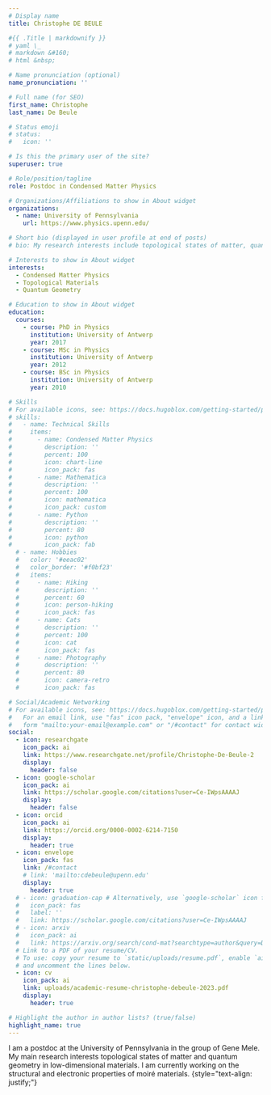 ```yaml
---
# Display name
title: Christophe DE BEULE

#{{ .Title | markdownify }}
# yaml \_
# markdown &#160;
# html &nbsp;

# Name pronunciation (optional)
name_pronunciation: ''

# Full name (for SEO)
first_name: Christophe
last_name: De Beule

# Status emoji
# status:
#   icon: ''

# Is this the primary user of the site?
superuser: true

# Role/position/tagline
role: Postdoc in Condensed Matter Physics

# Organizations/Affiliations to show in About widget
organizations:
  - name: University of Pennsylvania
    url: https://www.physics.upenn.edu/

# Short bio (displayed in user profile at end of posts)
# bio: My research interests include topological states of matter, quantum geometry, moiré materials.

# Interests to show in About widget
interests:
  - Condensed Matter Physics
  - Topological Materials
  - Quantum Geometry

# Education to show in About widget
education:
  courses:
    - course: PhD in Physics
      institution: University of Antwerp
      year: 2017
    - course: MSc in Physics
      institution: University of Antwerp
      year: 2012
    - course: BSc in Physics
      institution: University of Antwerp
      year: 2010

# Skills
# For available icons, see: https://docs.hugoblox.com/getting-started/page-builder/#icons
# skills:
#   - name: Technical Skills
#     items:
#       - name: Condensed Matter Physics
#         description: ''
#         percent: 100
#         icon: chart-line
#         icon_pack: fas
#       - name: Mathematica
#         description: ''
#         percent: 100
#         icon: mathematica
#         icon_pack: custom
#       - name: Python
#         description: ''
#         percent: 80
#         icon: python
#         icon_pack: fab
  # - name: Hobbies
  #   color: '#eeac02'
  #   color_border: '#f0bf23'
  #   items:
  #     - name: Hiking
  #       description: ''
  #       percent: 60
  #       icon: person-hiking
  #       icon_pack: fas
  #     - name: Cats
  #       description: ''
  #       percent: 100
  #       icon: cat
  #       icon_pack: fas
  #     - name: Photography
  #       description: ''
  #       percent: 80
  #       icon: camera-retro
  #       icon_pack: fas

# Social/Academic Networking
# For available icons, see: https://docs.hugoblox.com/getting-started/page-builder/#icons
#   For an email link, use "fas" icon pack, "envelope" icon, and a link in the
#   form "mailto:your-email@example.com" or "/#contact" for contact widget.
social:
  - icon: researchgate
    icon_pack: ai
    link: https://www.researchgate.net/profile/Christophe-De-Beule-2
    display:
      header: false
  - icon: google-scholar
    icon_pack: ai
    link: https://scholar.google.com/citations?user=Ce-IWpsAAAAJ
    display:
      header: false
  - icon: orcid
    icon_pack: ai
    link: https://orcid.org/0000-0002-6214-7150
    display:
      header: true
  - icon: envelope
    icon_pack: fas
    link: /#contact
    # link: 'mailto:cdebeule@upenn.edu'
    display:
      header: true
  # - icon: graduation-cap # Alternatively, use `google-scholar` icon from `ai` icon pack
  #   icon_pack: fas
  #   label: ''
  #   link: https://scholar.google.com/citations?user=Ce-IWpsAAAAJ
  # - icon: arxiv
  #   icon_pack: ai
  #   link: https://arxiv.org/search/cond-mat?searchtype=author&query=De+Beule,+C
  # Link to a PDF of your resume/CV.
  # To use: copy your resume to `static/uploads/resume.pdf`, enable `ai` icons in `params.yaml`,
  # and uncomment the lines below.
  - icon: cv
    icon_pack: ai
    link: uploads/academic-resume-christophe-debeule-2023.pdf
    display:
      header: true

# Highlight the author in author lists? (true/false)
highlight_name: true
---
```


I am a postdoc at the University of Pennsylvania in the group of Gene Mele. My main research interests topological states of matter and quantum geometry in low-dimensional materials. I am currently working on the structural and electronic properties of moiré materials.
{style="text-align: justify;"}
<!-- I am a postdoc at the University of Pennsylvania in the group of Gene Mele. My main research interests include topological states of matter and quantum geometry in low-dimensional materials. I am especially interested in transport signatures of quantum geometry in moiré and other artifical superlattices. -->
